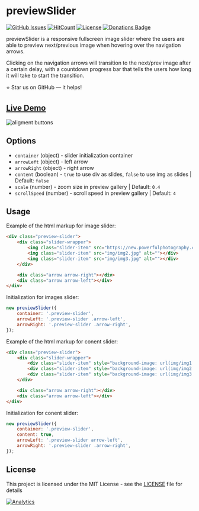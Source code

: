# previewSlider

[![GitHub Issues](https://img.shields.io/badge/contributions-welcome-brightgreen.svg?style=flat)](https://github.com/alikinvv/previewSlider/issues)  [![HitCount](http://hits.dwyl.com/alikinvv/previewSlider.svg)](http://hits.dwyl.com/alikinvv/previewSlider)  [![License](https://img.shields.io/badge/license-MIT-blue.svg)](https://opensource.org/licenses/MIT)  [![Donations Badge](https://yourdonation.rocks/images/badge.svg)](https://www.paypal.me/alikinvv)

previewSlider is a responsive fullscreen image slider where the users are able to preview next/previous image when hovering over the navigation arrows.

Clicking on the navigation arrows will transition to the next/prev image after a certain delay, with a countdown progress bar that tells the users how long it will take to start the transition.

:star: Star us on GitHub — it helps!

## [Live Demo](https://alikinvv.github.io/previewSlider/demo)

![aligment buttons](/demo/gif.gif?raw=tru)

## Options
 - `container` (object) - slider initialization container 
 - `arrowLeft` (object) - left arrow
 - `arrowRight` (object) - right arrow
 - `content` (boolean) - `true` to use div as slides, `false` to use img as slides | Default: `false`
 - `scale` (number) - zoom size in preview gallery | Default: `0.4`
 - `scrollSpeed` (number) - scroll speed in preview gallery | Default: `4`

## Usage

Example of the html markup for image slider:

```html
<div class="preview-slider">
    <div class="slider-wrapper">
        <img class="slider-item" src="https://new.powerfulphotography.co.uk/wp-content/uploads/2019/03/port-14.jpg" alt=""></div>
        <img class="slider-item" src="img/img2.jpg" alt=""></div>
        <img class="slider-item" src="img/img3.jpg" alt=""></div>
    </div>

    <div class="arrow arrow-right"></div>
    <div class="arrow arrow-left"></div>
</div>
```

Initialization for images slider:

```js
new previewSlider({
    container: '.preview-slider',
    arrowLeft: '.preview-slider .arrow-left',
    arrowRight: '.preview-slider .arrow-right',
});
```

Example of the html markup for conent slider:

```html
<div class="preview-slider">
    <div class="slider-wrapper">
        <div class="slider-item" style="background-image: url(img/img1.jpg)"></div>
        <div class="slider-item" style="background-image: url(img/img2.jpg)"></div>
        <div class="slider-item" style="background-image: url(img/img3.jpg)"></div>
    </div>

    <div class="arrow arrow-right"></div>
    <div class="arrow arrow-left"></div>
</div>
```

Initialization for conent slider:

```js
new previewSlider({
    container: '.preview-slider',
    content: true,
    arrowLeft: '.preview-slider arrow-left',
    arrowRight: '.preview-slider .arrow-right',
});
```

## License

This project is licensed under the MIT License - see the [LICENSE](https://github.com/alikinvv/previewSlider/blob/gh-pages/LICENSE) file for details


[![Analytics](https://ga-beacon.appspot.com/UA-31485994-5/previewSlider-repo)](https://github.com/alikinvv/previewSlider)
